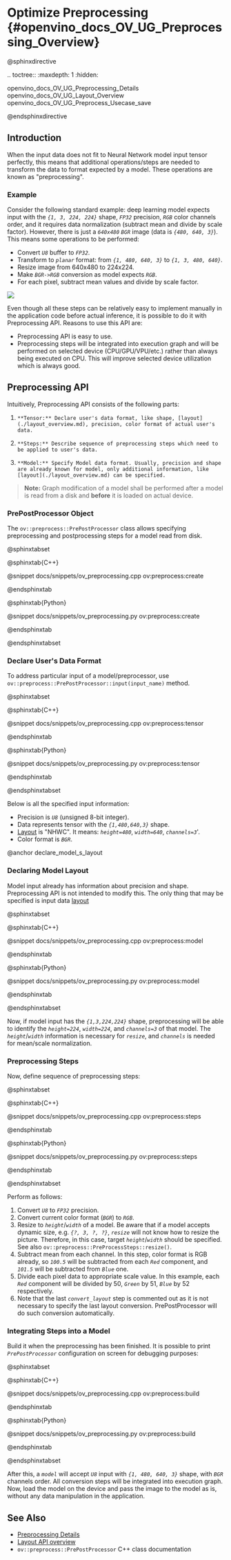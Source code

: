 # Optimize Preprocessing {#openvino_docs_OV_UG_Preprocessing_Overview}

@sphinxdirective

.. toctree::
   :maxdepth: 1
   :hidden:

   openvino_docs_OV_UG_Preprocessing_Details
   openvino_docs_OV_UG_Layout_Overview
   openvino_docs_OV_UG_Preprocess_Usecase_save

@endsphinxdirective

## Introduction

When the input data does not fit to Neural Network model input tensor perfectly, this means that additional operations/steps are needed to transform the data to format expected by a model. These operations are known as "preprocessing".

### Example
Consider the following standard example: deep learning model expects input with the *`{1, 3, 224, 224}`* shape, *`FP32`* precision, *`RGB`* color channels order, and it requires data normalization (subtract mean and divide by scale factor). However, there is just a *`640x480`* *`BGR`* image (data is *`{480, 640, 3}`*). This means some operations to be performed:
 - Convert *`U8`* buffer to *`FP32`*.
 - Transform to *`planar`* format: from *`{1, 480, 640, 3}`* to *`{1, 3, 480, 640}`*.
 - Resize image from 640x480 to 224x224.
 - Make *`BGR->RGB`* conversion as model expects *`RGB`*.
 - For each pixel, subtract mean values and divide by scale factor.


![](img/preprocess_not_fit.png)


Even though all these steps can be relatively easy to implement manually in the application code before actual inference, it is possible to do it with Preprocessing API. Reasons to use this API are:
 - Preprocessing API is easy to use.
 - Preprocessing steps will be integrated into execution graph and will be performed on selected device (CPU/GPU/VPU/etc.) rather than always being executed on CPU. This will improve selected device utilization which is always good.

## Preprocessing API

Intuitively, Preprocessing API consists of the following parts:
 1. 	**Tensor:** Declare user's data format, like shape, [layout](./layout_overview.md), precision, color format of actual user's data.
 2. 	**Steps:** Describe sequence of preprocessing steps which need to be applied to user's data.
 3. 	**Model:** Specify Model data format. Usually, precision and shape are already known for model, only additional information, like [layout](./layout_overview.md) can be specified.

> **Note:** Graph modification of a model shall be performed after a model is read from a disk and **before** it is loaded on actual device.

### PrePostProcessor Object

The `ov::preprocess::PrePostProcessor` class allows specifying preprocessing and postprocessing steps for a model read from disk.

@sphinxtabset

@sphinxtab{C++}

@snippet docs/snippets/ov_preprocessing.cpp ov:preprocess:create

@endsphinxtab

@sphinxtab{Python}

@snippet docs/snippets/ov_preprocessing.py ov:preprocess:create

@endsphinxtab

@endsphinxtabset

### Declare User's Data Format

To address particular input of a model/preprocessor, use `ov::preprocess::PrePostProcessor::input(input_name)` method.

@sphinxtabset

@sphinxtab{C++}

@snippet docs/snippets/ov_preprocessing.cpp ov:preprocess:tensor

@endsphinxtab

@sphinxtab{Python}

@snippet docs/snippets/ov_preprocessing.py ov:preprocess:tensor

@endsphinxtab

@endsphinxtabset

Below is all the specified input information:
 - Precision is *`U8`* (unsigned 8-bit integer).
 - Data represents tensor with the *`{1,480,640,3}`* shape.
 - [Layout](./layout_overview.md) is "NHWC". It means: *`height=480`*, *`width=640`*, *`channels=3`*'.
 - Color format is *`BGR`*.

@anchor declare_model_s_layout
### Declaring Model Layout

Model input already has information about precision and shape. Preprocessing API is not intended to modify this. The only thing that may be specified is input data [layout](./layout_overview.md)

@sphinxtabset

@sphinxtab{C++}

@snippet docs/snippets/ov_preprocessing.cpp ov:preprocess:model

@endsphinxtab

@sphinxtab{Python}

@snippet docs/snippets/ov_preprocessing.py ov:preprocess:model

@endsphinxtab

@endsphinxtabset


Now, if model input has the *`{1,3,224,224}`* shape, preprocessing will be able to identify the *`height=224`*, *`width=224`*, and *`channels=3`* of that model. The *`height`*/*`width`* information is necessary for *`resize`*, and *`channels`* is needed for mean/scale normalization.

### Preprocessing Steps

Now, define sequence of preprocessing steps:

@sphinxtabset

@sphinxtab{C++}

@snippet docs/snippets/ov_preprocessing.cpp ov:preprocess:steps

@endsphinxtab

@sphinxtab{Python}

@snippet docs/snippets/ov_preprocessing.py ov:preprocess:steps

@endsphinxtab

@endsphinxtabset

Perform as follows:

   1. Convert *`U8`* to *`FP32`* precision.
   2. Convert current color format (*`BGR`*) to *`RGB`*.
   3. Resize to *`height`*/*`width`* of a model. Be aware that if a model accepts dynamic size, e.g. *`{?, 3, ?, ?}`*, *`resize`* will not know how to resize the picture. Therefore, in this case, target *`height`*/*`width`* should be specified. See also `ov::preprocess::PreProcessSteps::resize()`.
   4. Subtract mean from each channel. In this step, color format is RGB already, so *`100.5`* will be subtracted from each *`Red`* component, and *`101.5`* will be subtracted from *`Blue`* one.
   5. Divide each pixel data to appropriate scale value. In this example, each *`Red`* component will be divided by 50, *`Green`* by 51, *`Blue`* by 52 respectively.
   6. Note that the last *`convert_layout`* step is commented out as it is not necessary to specify the last layout conversion. PrePostProcessor will do such conversion automatically.

### Integrating Steps into a Model

Build it when the preprocessing has been finished. It is possible to print *`PrePostProcessor`* configuration on screen for debugging purposes:

@sphinxtabset

@sphinxtab{C++}

@snippet docs/snippets/ov_preprocessing.cpp ov:preprocess:build

@endsphinxtab

@sphinxtab{Python}

@snippet docs/snippets/ov_preprocessing.py ov:preprocess:build

@endsphinxtab

@endsphinxtabset


After this, a *`model`* will accept *`U8`* input with *`{1, 480, 640, 3}`* shape, with *`BGR`* channels order. All conversion steps will be integrated into execution graph. Now, load the model on the device and pass the image to the model as is, without any data manipulation in the application.


## See Also

* [Preprocessing Details](./preprocessing_details.md)
* [Layout API overview](./layout_overview.md)
* <code>ov::preprocess::PrePostProcessor</code> C++ class documentation
